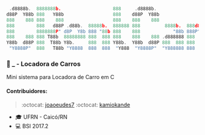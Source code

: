 ```c
 .d8888b.  8888888b.                   888     .d8888b.                   
d88P  Y88b 888   Y88b                  888    d88P  Y88b                  
888    888 888    888                  888    888    888                  
888        888   d88P .d88b.  88888b.  888888 888         8888b.  888d888 
888        8888888P" d8P  Y8b 888 "88b 888    888            "88b 888P"   
888    888 888 T88b  88888888 888  888 888    888    888 .d888888 888     
Y88b  d88P 888  T88b Y8b.     888  888 Y88b.  Y88b  d88P 888  888 888     
 "Y8888P"  888   T88b "Y8888  888  888  "Y888  "Y8888P"  "Y888888 888     
```
                                                                          

### :car: _ - Locadora de Carros

Mini sistema para Locadora de Carro em C

#### Contribuidores:
> :octocat: [joaoeudes7](https://github.com/joaoeudes7)
> :octocat: [kamiokande](https://github.com/Kmiokande)

- :mortar_board: UFRN - Caicó/RN
- :computer: BSI 2017.2